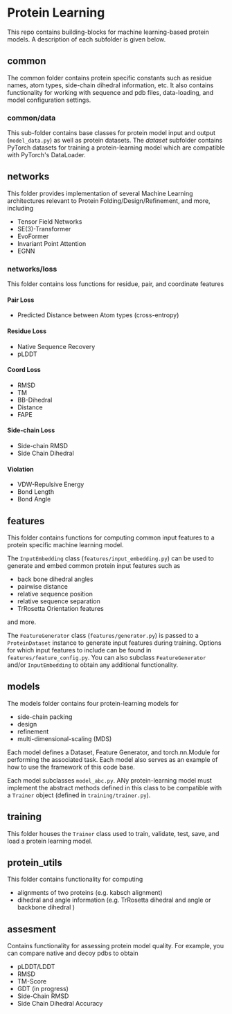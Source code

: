 # Protein Learning

This repo contains building-blocks for machine learning-based protein models. A description of each subfolder is given
below.

## common

The common folder contains protein specific constants such as residue names, atom types, side-chain dihedral
information, etc. It also contains functionality for working with sequence and pdb files, data-loading, and model
configuration settings.

### common/data

This sub-folder contains base classes for protein model input and output (`model_data.py`)
as well as protein datasets. The *dataset* subfolder contains PyTorch datasets for training a protein-learning model
which are compatible with PyTorch's DataLoader.

## networks

This folder provides implementation of several Machine Learning architectures relevant to Protein
Folding/Design/Refinement, and more, including

- Tensor Field Networks
- SE(3)-Transformer
- EvoFormer
- Invariant Point Attention
- EGNN

### networks/loss

This folder contains loss functions for residue, pair, and coordinate features

#### Pair Loss

- Predicted Distance between Atom types (cross-entropy)

#### Residue Loss

- Native Sequence Recovery
- pLDDT

#### Coord Loss

- RMSD
- TM
- BB-Dihedral
- Distance
- FAPE

#### Side-chain Loss

- Side-chain RMSD
- Side Chain Dihedral

#### Violation

- VDW-Repulsive Energy
- Bond Length
- Bond Angle

## features

This folder contains functions for computing common input features to a protein specific machine learning model.

The `InputEmbedding` class (`features/input_embedding.py`) can be used to generate and embed common protein input
features such as

- back bone dihedral angles
- pairwise distance
- relative sequence position
- relative sequence separation
- TrRosetta Orientation features

and more.

The `FeatureGenerator` class (`features/generator.py`) is passed to a `ProteinDataset` instance to generate input
features during training. Options for which input features to include can be found in `features/feature_config.py`. You
can also subclass `FeatureGenerator` and/or `InputEmbedding` to obtain any additional functionality.

## models

The models folder contains four protein-learning models for

- side-chain packing
- design
- refinement
- multi-dimensional-scaling (MDS)

Each model defines a Dataset, Feature Generator, and torch.nn.Module for performing the associated task. Each model also
serves as an example of how to use the framework of this code base.

Each model subclasses `model_abc.py`. ANy protein-learning model must implement the abstract methods defined in this
class to be compatible with a `Trainer` object (defined in `training/trainer.py`).

## training

This folder houses the `Trainer` class used to train, validate, test, save, and load a protein learning model.

## protein_utils

This folder contains functionality for computing

- alignments of two proteins (e.g. kabsch alignment)
- dihedral and angle information (e.g. TrRosetta dihedral and angle or backbone dihedral )

## assesment

Contains functionality for assessing protein model quality. For example, you can compare native and decoy pdbs to obtain

- pLDDT/LDDT
- RMSD
- TM-Score
- GDT (in progress)
- Side-Chain RMSD
- Side Chain Dihedral Accuracy



